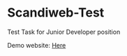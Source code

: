 # Scandiweb-Test

Test Task for Junior Developer position

Demo website: <a href="http://scandiweb-test.epizy.com/" target="__blank" > Here </a>
